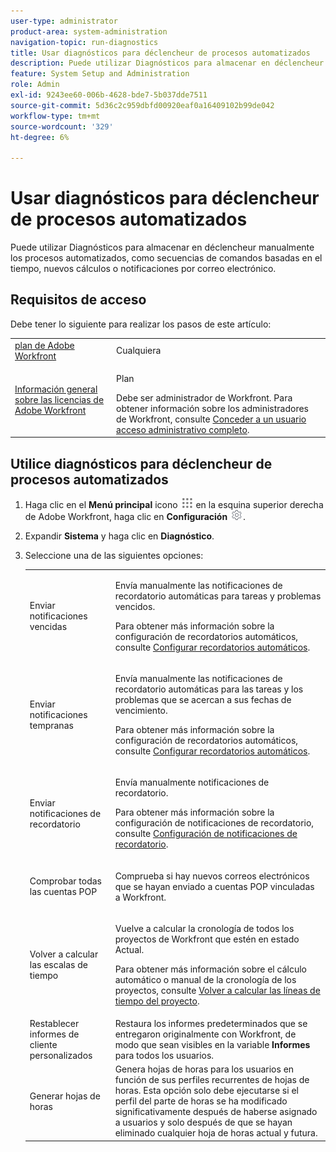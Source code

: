 ```yaml
---
user-type: administrator
product-area: system-administration
navigation-topic: run-diagnostics
title: Usar diagnósticos para déclencheur de procesos automatizados
description: Puede utilizar Diagnósticos para almacenar en déclencheur manualmente los procesos automatizados, como secuencias de comandos basadas en el tiempo, nuevos cálculos o notificaciones por correo electrónico.
feature: System Setup and Administration
role: Admin
exl-id: 9243ee60-006b-4628-bde7-5b037dde7511
source-git-commit: 5d36c2c959dbfd00920eaf0a16409102b99de042
workflow-type: tm+mt
source-wordcount: '329'
ht-degree: 6%

---
```


# Usar diagnósticos para déclencheur de procesos automatizados

<!--
<p data-mc-conditions="QuicksilverOrClassic.Draft mode">**DON'T DELETE, DRAFT OR HIDE THIS ARTICLE. IT IS LINKED TO THE PRODUCT, THROUGH THE CONTEXT SENSITIVE HELP LINKS. **</p>
-->

Puede utilizar Diagnósticos para almacenar en déclencheur manualmente los procesos automatizados, como secuencias de comandos basadas en el tiempo, nuevos cálculos o notificaciones por correo electrónico.

## Requisitos de acceso

Debe tener lo siguiente para realizar los pasos de este artículo:

<table style="table-layout:auto"> 
 <col> 
 <col> 
 <tbody> 
  <tr> 
   <td role="rowheader"><a href="https://www.workfront.com/plans" target="_blank">plan de Adobe Workfront</a> </td> 
   <td>Cualquiera</td> 
  </tr> 
  <tr> 
   <td role="rowheader"><a href="../../../administration-and-setup/add-users/access-levels-and-object-permissions/wf-licenses.md" class="MCXref xref">Información general sobre las licencias de Adobe Workfront</a> </td> 
   <td> <p>Plan </p>Debe ser administrador de Workfront. Para obtener información sobre los administradores de Workfront, consulte <a href="../../../administration-and-setup/add-users/configure-and-grant-access/grant-a-user-full-administrative-access.md" class="MCXref xref">Conceder a un usuario acceso administrativo completo</a>.</td> 
  </tr> 
 </tbody> 
</table>

## Utilice diagnósticos para déclencheur de procesos automatizados

1. Haga clic en el **Menú principal** icono ![](assets/main-menu-icon.png) en la esquina superior derecha de Adobe Workfront, haga clic en **Configuración** ![](assets/gear-icon-settings.png).

1. Expandir **Sistema** y haga clic en **Diagnóstico**.
1. Seleccione una de las siguientes opciones:

   <table style="table-layout:auto"> 
    <col> 
    <col> 
    <tbody> 
     <tr> 
      <td role="rowheader">Enviar notificaciones vencidas</td> 
      <td> <p>Envía manualmente las notificaciones de recordatorio automáticas para tareas y problemas vencidos. </p> <p>Para obtener más información sobre la configuración de recordatorios automáticos, consulte <a href="../../../administration-and-setup/manage-workfront/emails/setting-up-automatic-reminders.md" class="MCXref xref">Configurar recordatorios automáticos</a>.</p> </td> 
     </tr> 
     <tr> 
      <td role="rowheader">Enviar notificaciones tempranas</td> 
      <td> <p>Envía manualmente las notificaciones de recordatorio automáticas para las tareas y los problemas que se acercan a sus fechas de vencimiento.</p> <p>Para obtener más información sobre la configuración de recordatorios automáticos, consulte <a href="../../../administration-and-setup/manage-workfront/emails/setting-up-automatic-reminders.md" class="MCXref xref">Configurar recordatorios automáticos</a>.</p> </td> 
     </tr> 
     <tr> 
      <td role="rowheader">Enviar notificaciones de recordatorio</td> 
      <td> <p>Envía manualmente notificaciones de recordatorio. </p> <p>Para obtener más información sobre la configuración de notificaciones de recordatorio, consulte <a href="../../../administration-and-setup/manage-workfront/emails/set-up-reminder-notifications.md" class="MCXref xref">Configuración de notificaciones de recordatorio</a>.</p> </td> 
     </tr> 
     <tr> 
      <td role="rowheader">Comprobar todas las cuentas POP</td> 
      <td> <p>Comprueba si hay nuevos correos electrónicos que se hayan enviado a cuentas POP vinculadas a Workfront. </p> <!--
        <p data-mc-conditions="QuicksilverOrClassic.Draft mode">For more information about Workfront and POP account integrations, see and <a href="../../../manage-work/requests/create-and-manage-request-queues/queue-details-tab-overview.md" class="MCXref xref">Overview of the Queue Details tab in a project</a>.</p>
       --> </td> 
     </tr> 
     <tr> 
      <td role="rowheader">Volver a calcular las escalas de tiempo</td> 
      <td> <p>Vuelve a calcular la cronología de todos los proyectos de Workfront que estén en estado Actual. </p> <p>Para obtener más información sobre el cálculo automático o manual de la cronología de los proyectos, consulte <a href="../../../manage-work/projects/manage-projects/recalculate-project-timeline.md" class="MCXref xref">Volver a calcular las líneas de tiempo del proyecto</a>.</p> </td> 
     </tr> 
     <tr> 
      <td role="rowheader">Restablecer informes de cliente personalizados</td> 
      <td>Restaura los informes predeterminados que se entregaron originalmente con Workfront, de modo que sean visibles en la variable <strong>Informes</strong> para todos los usuarios.</td> 
     </tr> 
     <tr> 
      <td role="rowheader">Generar hojas de horas</td> 
      <td>Genera hojas de horas para los usuarios en función de sus perfiles recurrentes de hojas de horas. Esta opción solo debe ejecutarse si el perfil del parte de horas se ha modificado significativamente después de haberse asignado a usuarios y solo después de que se hayan eliminado cualquier hoja de horas actual y futura.</td> 
     </tr> 
    </tbody> 
   </table>
